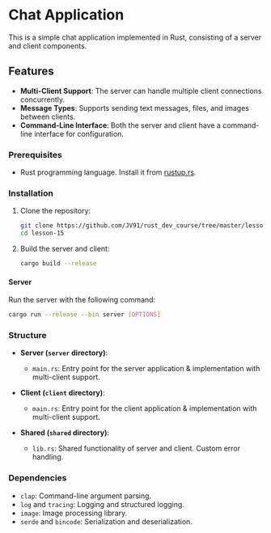 # Chat Application

This is a simple chat application implemented in Rust, consisting of a server and client components.

## Features

- **Multi-Client Support**: The server can handle multiple client connections concurrently.
- **Message Types**: Supports sending text messages, files, and images between clients.
- **Command-Line Interface**: Both the server and client have a command-line interface for configuration.

### Prerequisites

- Rust programming language. Install it from [rustup.rs](https://rustup.rs/).

### Installation

1. Clone the repository:

    ```bash
    git clone https://github.com/JV91/rust_dev_course/tree/master/lesson-15
    cd lesson-15
    ```

2. Build the server and client:

    ```bash
    cargo build --release
    ```

#### Server

Run the server with the following command:

```bash
cargo run --release --bin server [OPTIONS]
```

### Structure

- **Server (`server` directory)**:
  - `main.rs`: Entry point for the server application & implementation with multi-client support.

- **Client (`client` directory)**:
  - `main.rs`: Entry point for the client application & implementation with multi-client support.

- **Shared (`shared` directory)**:
  - `lib.rs`: Shared functionality of server and client. Custom error handling.

### Dependencies

- `clap`: Command-line argument parsing.
- `log` and `tracing`: Logging and structured logging.
- `image`: Image processing library.
- `serde` and `bincode`: Serialization and deserialization.
